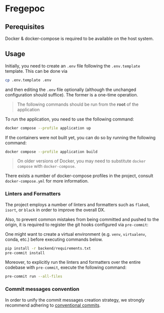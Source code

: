 # Fregepoc

## Perequisites

Docker & docker-compose is required to be available on the host system.

## Usage

Initially, you need to create an `.env` file following the `.env.template` template. This can be done via

```bash
cp .env.template .env
```

and then editing the `.env` file optionally (although the unchanged configuration should suffice). The former is a one-time operation.

>The following commands should be run from the **root** of the application

To run the application, you need to use the following command:

```bash
docker compose --profile application up
```

If the containers were not built yet, you can do so by running the following command:

```bash
docker compose --profile application build
```

>On older versions of Docker, you may need to substitute `docker compose` with `docker-compose`.

There exists a number of docker-compose profiles in the project, consult `docker-compose.yml` for more information.

### Linters and Formatters

The project employs a number of linters and formatters such as `flake8`, `isort`, or `black`
in order to improve the overall DX.

Also, to prevent common mistakes from being committed and pushed
to the origin, it is required to register the git hooks configured via `pre-commit`:

One might want to create a virtual environment (e.g. `venv`, `virtualenv`, conda, etc.) before executing commands below.

```bash
pip install -r backend/requirements.txt
pre-commit install
```

Moreover, to explicitly run the linters and formatters over the entire codebase with `pre-commit`, execute the following command:
```bash
pre-commit run --all-files
```

### Commit messages convention

In order to unify the commit messages creation strategy, we strongly recommend adhering to [conventional commits](https://www.conventionalcommits.org/en/v1.0.0/).
